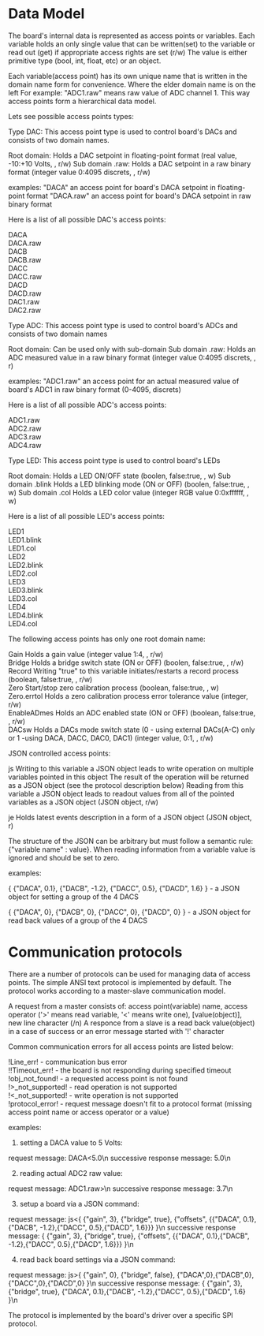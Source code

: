 # Data Model

The board's internal data is represented as access points or variables.
Each variable holds an only single value that can be written(set) to the variable or read out (get) if appropriate access rights are set (r/w)
The value is either primitive type (bool, int, float, etc) or an object.

Each variable(access point) has its own unique name that is written in the domain name form for convenience. Where the elder domain name is on the left
For example: "ADC1.raw" means raw value of ADC channel 1.
This way access points form a hierarchical data model.

Lets see possible access points types:

Type DAC: This access point type is used to control board's DACs and consists of two domain names.

Root domain:        Holds a DAC setpoint in floating-point format (real value, -10:+10 Volts, <float>, r/w)
Sub domain .raw:    Holds a DAC setpoint in a raw binary format (integer value 0:4095 discrets, <int>, r/w)

examples:
"DACA"        an access point for board's DACA setpoint in floating-point format
"DACA.raw"    an access point for board's DACA setpoint in raw binary format

Here is a list of all possible DAC's access points:

DACA <br />
DACA.raw <br />
DACB <br />
DACB.raw <br />
DACC <br />
DACC.raw <br />
DACD <br />
DACD.raw <br />
DAC1.raw <br />
DAC2.raw <br />



Type ADC: This access point type is used to control board's ADCs and consists of two domain names

Root domain:        Can be used only with sub-domain
Sub domain .raw:    Holds an ADC measured value in a raw binary format (integer value 0:4095 discrets, <int>, r)

examples:
"ADC1.raw"   an access point for an actual measured value of board's ADC1 in raw binary format (0-4095, discrets)

Here is a list of all possible ADC's access points:

ADC1.raw <br />
ADC2.raw <br />
ADC3.raw <br />
ADC4.raw <br />



Type LED: This access point type is used to control board's LEDs 

Root domain:        Holds a LED ON/OFF state (boolen, false:true, <bool>, w)
Sub domain .blink   Holds a LED blinking mode (ON or OFF) (boolen, false:true, <bool>, w)
Sub domain .col     Holds a LED color value (integer RGB value 0:0xffffff, <unsigned int>, w)

Here is a list of all possible LED's access points:

LED1 <br />
LED1.blink <br />
LED1.col <br />
LED2 <br />
LED2.blink <br />
LED2.col <br />
LED3 <br />
LED3.blink <br />
LED3.col <br />
LED4 <br />
LED4.blink <br />
LED4.col <br />


The following access points has only one root domain name:

Gain                Holds a gain value (integer value 1:4, <int>, r/w) <br />
Bridge              Holds a bridge switch state (ON or OFF) (boolen, false:true, <bool>, r/w) <br />
Record              Writing "true" to this variable initiates/restarts a record process (boolean, false:true, <bool>, r/w) <br />
Zero                Start/stop zero calibration process (boolean, false:true, <bool>, w) <br />
Zero.errtol         Holds a zero calibration process error tolerance value (integer, <int> r/w) <br />
EnableADmes         Holds an ADC enabled state (ON or OFF) (boolean, false:true, <bool>, r/w) <br />
DACsw               Holds a DACs mode switch state (0 - using external DACs(A-C) only or 1 -using DACA, DACC, DAC0, DAC1) (integer value, 0:1, <int>, r/w) <br />


JSON controlled access points:

js                  Writing to this variable a JSON object leads to write operation on multiple variables pointed in this object
                    The result of the operation will be returned as a JSON object (see the protocol description below)
                    Reading from this variable a JSON object leads to readout values from all of the pointed variables as a JSON object
                    (JSON object, r/w)
                    
je                  Holds latest events description in a form of a JSON object (JSON object, r)

The structure of the JSON can be arbitrary but must follow a semantic rule: {"variable name" : value}. When reading information from a variable value is ignored and should be set to zero.

examples: 

{
  {"DACA", 0.1},
  {"DACB", -1.2},
  {"DACC", 0.5},
  {"DACD", 1.6}
}
                - a JSON object for setting a group of the 4 DACS
                

{
  {"DACA", 0},
  {"DACB", 0},
  {"DACC", 0},
  {"DACD", 0}
}
                - a JSON object for read back values of a group of the 4 DACS


# Communication protocols

There are a number of protocols can be used for managing data of access points.
The simple ANSI text protocol is implemented by default.
The protocol works according to a master-slave communication model.

A request from a master consists of: access point(variable) name, access operator ('>' means read variable, '<' means write one), [value(object)], new line character (/n)
A responce from a slave is a read back value(object) in a case of success or an error message started with '!' character

Common communication errors for all access points are listed below:

!Line_err!              - communication bus error <br />
!!Timeout_err!          - the board is not responding during specified timeout <br />
!obj_not_found!         - a requested access point is not found <br />
!>_not_supported!       - read operation is not supported <br />
!<_not_supported!       - write operation is not supported <br />
!protocol_error!        - request message doesn't fit to a protocol format (missing access point name or access operator or a value) <br />


examples:

1. setting a DACA value to 5 Volts:

request message:                DACA<5.0\n
successive response message:     5.0\n

2. reading actual ADC2 raw value:

request message:                ADC1.raw>\n
successive response message:     3.7\n

3. setup a board via a JSON command:

request message:                js<{ {"gain", 3}, {"bridge", true}, {"offsets", {{"DACA", 0.1},{"DACB", -1.2},{"DACC", 0.5},{"DACD", 1.6}}} }\n
successive response message:     { {"gain", 3}, {"bridge", true}, {"offsets", {{"DACA", 0.1},{"DACB", -1.2},{"DACC", 0.5},{"DACD", 1.6}}} }\n

4. read back board settings via a JSON command:

request message:                js>{ {"gain", 0}, {"bridge", false}, {"DACA",0},{"DACB",0},{"DACC",0},{"DACD",0} }\n
successive response message:     { {"gain", 3}, {"bridge", true}, {"DACA", 0.1},{"DACB", -1.2},{"DACC", 0.5},{"DACD", 1.6} }\n



The protocol is implemented by the board's driver over a specific SPI protocol.







